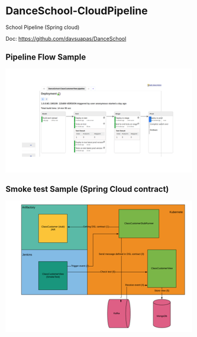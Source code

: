 # DanceSchool-CloudPipeline
School Pipeline (Spring cloud)

Doc: https://github.com/davsuapas/DanceSchool

## Pipeline Flow Sample

![Pipeline](https://github.com/davsuapas/DanceSchool-CloudPipeline/blob/master/pipeline.png)

## Smoke test Sample (Spring Cloud contract)

![Pipeline](https://github.com/davsuapas/DanceSchool-CloudPipeline/blob/master/smoketest.png)
